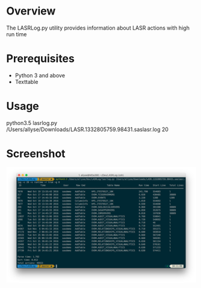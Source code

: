 # Overview
The LASRLog.py utility provides information about LASR actions with high run time

# Prerequisites

- Python 3 and above
- Texttable

# Usage

python3.5 lasrlog.py /Users/allyse/Downloads/LASR.1332805759.98431.saslasr.log 20

# Screenshot

![LASRLog.py](lasrlog.png "LASRLog.py")
